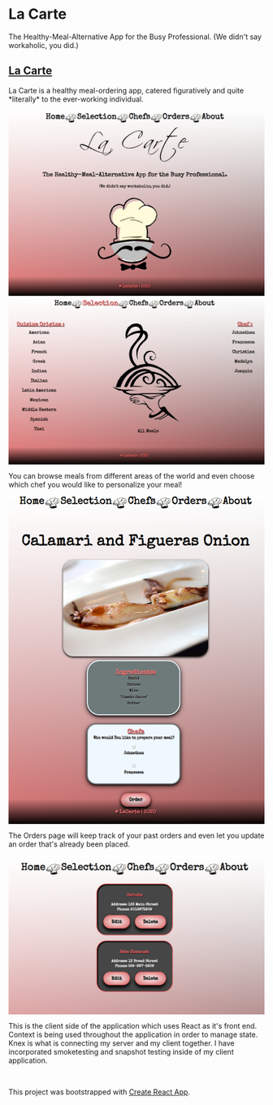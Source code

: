 # La Carte

The Healthy-Meal-Alternative App for the Busy Professional.
       (We didn't say workaholic, you did.)

## [La Carte](https://la-carte.lfuen.vercel.app/)


<p>La Carte is a healthy meal-ordering app, catered figuratively and quite *literally* to the ever-working individual.</p>
<img align="center" src="images/readme/welcome.png" />


<img align="center" src="images/readme/choices.png" />
<p>You can browse meals from different areas of the world and even choose which chef you would like to personalize your meal!</p>
<img align="center" src="images/readme/ingredients.png" />

<p>The Orders page will keep track of your past orders and even let you update an order that's already been placed.</p> 
<img align="center" src="images/readme/orders.png" />




<br/>
<p>This is the client side of the application which uses React as it's front end. Context is being used throughout the application in order to manage state.
 Knex is what is connecting my server and my client together. I have incorporated smoketesting and snapshot testing inside of my client application.</p>
<br/>










This project was bootstrapped with [Create React App](https://github.com/facebook/create-react-app).


